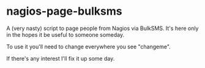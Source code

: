 nagios-page-bulksms
===================

A (very nasty) script to page people from Nagios via BulkSMS. It's here only in the hopes it be useful to someone someday.

To use it you'll need to change everywhere you see "changeme".

If there's any interest I'll fix it up some day.